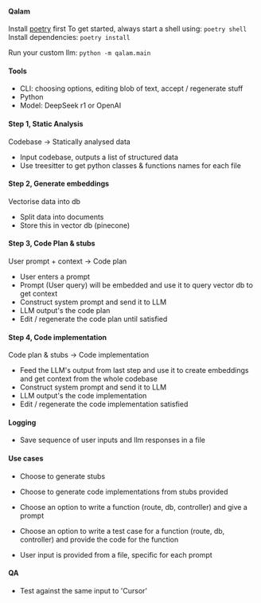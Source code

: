 #### Qalam

Install [poetry](https://python-poetry.org/docs/) first
To get started, always start a shell using: `poetry shell`
Install dependencies: `poetry install`

Run your custom llm: `python -m qalam.main`


#### Tools
- CLI: choosing options, editing blob of text, accept / regenerate stuff
- Python
- Model: DeepSeek r1 or OpenAI

#### Step 1, Static Analysis
Codebase -> Statically analysed data

- Input codebase, outputs a list of structured data
- Use treesitter to get python classes & functions names for each file

#### Step 2, Generate embeddings
Vectorise data into db

- Split data into documents
- Store this in vector db (pinecone)

#### Step 3, Code Plan & stubs
User prompt + context -> Code plan

- User enters a prompt
- Prompt (User query) will be embedded and use it to query vector db to get context
- Construct system prompt  and send it to LLM
- LLM output's the code plan
- Edit / regenerate the code plan until satisfied

#### Step 4, Code implementation
Code plan & stubs -> Code implementation

- Feed the LLM's output from last step and use it to create embeddings and get context from the whole codebase
- Construct system prompt  and send it to LLM
- LLM output's the code implementation
- Edit / regenerate the code implementation satisfied

#### Logging
- Save sequence of user inputs and llm responses in a file

#### Use cases
- Choose to generate stubs
- Choose to generate code implementations from stubs provided
- Choose an option to write a function (route, db, controller) and give a prompt
- Choose an option to write a test case for a function (route, db, controller) and provide the code for the function

- User input is provided from a file, specific for each prompt

#### QA
- Test against the same input to 'Cursor'
